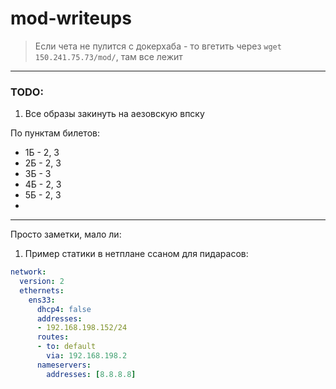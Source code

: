 # mod-writeups

> Если чета не пулится с докерхаба - то вгетить через `wget 150.241.75.73/mod/`, там все лежит

---

### TODO:
1. Все образы закинуть на аезовскую впску

По пунктам билетов:
 - 1Б - 2, 3
 - 2Б - 2, 3
 - 3Б - 3
 - 4Б - 2, 3
 - 5Б - 2, 3
 - 

---

Просто заметки, мало ли:

1. Пример статики в нетплане ссаном для пидарасов:
```yml
network:
  version: 2
  ethernets:
    ens33:
      dhcp4: false
      addresses:
      - 192.168.198.152/24
      routes:
      - to: default
        via: 192.168.198.2
      nameservers:
        addresses: [8.8.8.8]
```

